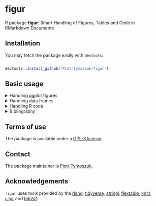 # figur
R package __figur__: Smart Handling of Figures, Tables and Code in RMarkdown Documents

## Installation

You may fetch the package easily with `devtools`: 

```r

devtools::install_github('PiotrTymoszuk/figur')

```
## Basic usage

<details>
   <summary>Handling ggplot figures</summary>

### Handling ggplot figures

The core functionality of the `figur` package is the convenient storage and insertion/referencing of figures, preferably in the `ggplot` format, in RMarkdown documents. You may create `ggplot` graphs in an usual way:

```r

library(tidyverse)
library(cowplot) ## to create multi-graph panels

## plotting data 

  test_cars <- mtcars %>%
    rownames_to_column('car') %>%
    as_tibble
    
> test_cars
# A tibble: 32 × 12
   car                 mpg   cyl  disp    hp  drat    wt  qsec    vs    am  gear  carb
   <chr>             <dbl> <dbl> <dbl> <dbl> <dbl> <dbl> <dbl> <dbl> <dbl> <dbl> <dbl>
 1 Mazda RX4          21       6  160    110  3.9   2.62  16.5     0     1     4     4
 2 Mazda RX4 Wag      21       6  160    110  3.9   2.88  17.0     0     1     4     4
 3 Datsun 710         22.8     4  108     93  3.85  2.32  18.6     1     1     4     1
 4 Hornet 4 Drive     21.4     6  258    110  3.08  3.22  19.4     1     0     3     1
 5 Hornet Sportabout  18.7     8  360    175  3.15  3.44  17.0     0     0     3     2
 6 Valiant            18.1     6  225    105  2.76  3.46  20.2     1     0     3     1
 7 Duster 360         14.3     8  360    245  3.21  3.57  15.8     0     0     3     4
 8 Merc 240D          24.4     4  147.    62  3.69  3.19  20       1     0     4     2
 9 Merc 230           22.8     4  141.    95  3.92  3.15  22.9     1     0     4     2
10 Merc 280           19.2     6  168.   123  3.92  3.44  18.3     1     0     4     4
# … with 22 more rows
# ℹ Use `print(n = ...)` to see more rows  

## plots

 car_dist <- test_cars %>%
    ggplot(aes(x = mpg,
               y = reorder(car, mpg))) +
    geom_bar(stat = 'identity',
             fill = 'steelblue') +
    theme_classic() +
    theme(axis.title.y = element_blank()) +
    labs(title = 'Miles per gallon')


  car_cyl <- test_cars %>%
    ggplot(aes(x = cyl,
               y = mpg,
               color = factor(gear))) +
    geom_point(shape = 16,
               position = position_jitter(width = 0.1, height = 0.15)) +
    theme_light() +
    labs(title = 'Mlies per gallon',
         fill = 'Gears')

  car_panel <- plot_grid(car_dist,
                         car_cyl,
                         ncol = 2,
                         labels = LETTERS)

```

Subsequently, they can be converted into `figure` class objects keeping together the graph, its width and height (`w` and `h`), label representing the file name on the disc, reference name (`ref_name`) and caption used later in the RMarkdown document. This can be easily done by calling `as_figure()`: 

```r

## call as_figure() to create a figure object

fig_list <- list(fig1 = as_figure(car_dist,
                                    w = 90,
                                    h = 90,
                                    label = 'test1',
                                    ref_name = 'test1_figure',
                                    caption = 'caption for Figure 1'),
                   fig2 = as_figure(car_cyl,
                                    w = 90,
                                    h = 90,
                                    label = 'test2',
                                    ref_name = 'test2_figure',
                                    caption = 'caption for Figure 2'))
                                    
 car_figure <- as_figure(car_panel,
                          label = 'car_panel',
                          w = 180,
                          h = 120,
                          unit = 'mm')

```
The subsequent insertion of a figure chunk in the RMarkdown document works seamlessly with the `insert()` method. The dimensions are automatically converted into inches or provided as a function call. By default, the figure chunk is copied to your clipboard. Alternatively, it can append an existing .Rmd file. 
Of note, the `insert()` method takes care for chunk names compatible with the standard Rmarkdown/bookdown format, e.g. by substitution of '_':

```r

## canonical Rmarkdown/bookdown format: the chunk is copied into the clipboard

insert(fig_list$fig1)

# ```{r fig-test1-figure, fig.width = 3.543307083, fig.height = 3.543307083, fig.cap = 'caption for Figure 1'}

# fig_list$fig1$plot

# ```

# __Figure \@ref(fig:fig-test1-figure). caption for Figure 1__ 
# _<<legend>>_

## dimensions as a functon call: insensitive to later resizing of the figure

insert(fig_list$fig2, relative_dim = TRUE)

# ```{r fig-test2-figure, fig.width = figur::convert(fig_list$fig2, to = 'in')$w, fig.height = figur::convert(fig_list$fig2, to = 'in')$h, fig.cap = 'caption # for Figure 2'}

# fig_list$fig2$plot

# ```

# __Figure \@ref(fig:fig-test2-figure). caption for Figure 2__ 
# _<<legend>>_

```
Finally, by calling `refer()` a Rmarkdown/bookdown-compatible reference to the figure is generated and, by default, copied to the clipboard. To save the figure on the disc, use `pickle()` - the file name and image dimensions are stored in the object: 

```r

## referencing

refer(fig_list$fig1)

Figure \@ref(fig:fig-test1-figure)

pickle(fig_list$fig1)

```
</details>

<details>
   <summary>Handling data frames</summary>

### Handling data frames

Basically, any data frame may be converted to an `mdtable` object, which as in case of graph-storing `figur` instance, bundles the data frame with its later reference and caption in the Rmarkdown document:
   
```r
   
   test_tbl <- as_mdtable(mtcars,
                         label = 'mt_cars',
                         ref_name = 'mt_cars',
                         caption = 'Car data')
               
> head(test_tbl)
                   mpg cyl disp  hp drat    wt  qsec vs am gear carb
Mazda RX4         21.0   6  160 110 3.90 2.620 16.46  0  1    4    4
Mazda RX4 Wag     21.0   6  160 110 3.90 2.875 17.02  0  1    4    4
Datsun 710        22.8   4  108  93 3.85 2.320 18.61  1  1    4    1
Hornet 4 Drive    21.4   6  258 110 3.08 3.215 19.44  1  0    3    1
Hornet Sportabout 18.7   8  360 175 3.15 3.440 17.02  0  0    3    2
Valiant           18.1   6  225 105 2.76 3.460 20.22  1  0    3    1
   
   
```
Insertion of the corresponding chunk into the Rmarkdown document and referencing is analogically done with the `insert()` and `refer()` methods. By default, the output is copied to the clipboard:
   
```r
   
> insert(test_tbl)
# ```{r tab-mt-cars, tab.cap = 'Car data'}

# flextable::flextable(test_tbl)

# ```

> refer(test_tbl)
Table \@ref(tab:tab-mt-cars)
   
```   
</details>

<details>
   <summary>Handling R code</summary>
   
### Handling R code
   
Management of R code in Rmarkdown may pose a challenge, especially in lengthy documents with multiple repeating inline code elements. Additionally, debugging may consume lots of time. A smarter alternative to the 'copy-paste' approach and tesing the code in the console is provided with the `mdexpr` object. Virtually any R expression may be wrapped with `mdexpr()` which stores the text code representation and evaluation result. By this means, any evaluation errors are directly reported:
   
```r
   
## error-free evaluation
   
test_mdexpr <- mdexpr(nrow(mtcars), ref_name = 'mtcar_size')
                  
> test_mdexpr
mdexpr: {nrow(mtcars)} = 32
   
## errors are raised at creation of the mdexpr:
   
> mdexpr(mtcars$mpg[1, 2], ref_name = 'mtcar_size')
Error in mtcars$mpg[1, 2] : incorrect number of dimensions                
     
```

The code chunk is inserted as an inline element with the `refer()` call and as a multi-line chunk with the `insert()` method. By default, the output is copied into the clipboard:
   
```r
   
> refer(test_mdexpr)
# `r nrow(mtcars)`
   
> insert(test_mdexpr)
#```{r mtcar-size}

#nrow(mtcars)

#```
   
```
   
</details>
   
<details>
   <summary>Bibliography</summary>
   
 ## Bibliography
   
In my experience, a combination of an external citation manager and R Studio is not the most efficient one. The `mdbib` object storing the bibliography derived from the most common BibTex format and enabling for search via regular expression and referencing directly from R can make management of literature references more straightforward. 

To create a `mdbib` object, just read your BibTex file from the disc with `read_bib()`:
  
```r
   
mol_bib <- read_bib('./test/mol_biblio.bib')
           
>  mol_bib
# A tibble: 10 × 33
   CATEGORY BIBTEXKEY ADDRESS ANNOTE AUTHOR BOOKT…¹ CHAPTER CROSS…² EDITION EDITOR HOWPU…³ INSTI…⁴ JOURNAL KEY   MONTH NOTE  NUMBER
 * <chr>    <chr>     <chr>   <chr>  <list> <chr>   <chr>   <chr>   <chr>   <list> <chr>   <chr>   <chr>   <chr> <chr> <chr> <chr> 
 1 ARTICLE  Cavalier… NA      NA     <chr>  NA      NA      NA      NA      <chr>  NA      NA      JCO pr… NA    nov   NA    5     
 2 ARTICLE  Wu2020    NA      NA     <chr>  NA      NA      NA      NA      <chr>  NA      NA      Molecu… NA    jun   NA    1     
 3 ARTICLE  Ding2022  NA      NA     <chr>  NA      NA      NA      NA      <chr>  NA      NA      Fronti… NA    feb   NA    NA    
 4 ARTICLE  Wichmann… NA      NA     <chr>  NA      NA      NA      NA      <chr>  NA      NA      Intern… NA    dec   NA    12    
 5 ARTICLE  Keck2015  NA      NA     <chr>  NA      NA      NA      NA      <chr>  NA      NA      Clinic… NA    feb   NA    4     
 6 ARTICLE  Walter20… NA      NA     <chr>  NA      NA      NA      NA      <chr>  NA      NA      PloS o… NA    feb   NA    2     
 7 ARTICLE  VanHooff… NA      NA     <chr>  NA      NA      NA      NA      <chr>  NA      NA      Journa… NA    nov   NA    33    
 8 ARTICLE  Lawrence… NA      NA     <chr>  NA      NA      NA      NA      <chr>  NA      NA      Nature… NA    jan   NA    7536  
 9 ARTICLE  Mermel20… NA      NA     <chr>  NA      NA      NA      NA      <chr>  NA      NA      Genome… NA    apr   NA    4     
10 ARTICLE  Benjamin… NA      NA     <chr>  NA      NA      NA      NA      <chr>  NA      NA      bioRxiv NA    dec   NA    NA    
# … with 16 more variables: ORGANIZATION <chr>, PAGES <chr>, PUBLISHER <chr>, SCHOOL <chr>, SERIES <chr>, TITLE <chr>, TYPE <chr>,
#   VOLUME <chr>, YEAR <dbl>, ABSTRACT <chr>, DOI <chr>, ISSN <chr>, KEYWORDS <chr>, MENDELEY.TAGS <chr>, PMID <chr>, URL <chr>,
#   and abbreviated variable names ¹​BOOKTITLE, ²​CROSSREF, ³​HOWPUBLISHED, ⁴​INSTITUTION
# ℹ Use `colnames()` to see all variable names
   
```
Technically, the `mdbib` instance is nothing else as a data frame or tibble which may be searched with your favourite tool set like tidyverse's `filter()`. 
The `figur` package offers also a possibilty to search with regular expressions via `reglook()`. Finally, the citations can be easily pasted into your Rmarkdown document by calling `refer()`. The whole procedure works particularly caompact in a pipeline:
   
```r
   
 ## be default the output is copied into the clipboard:
   
   mol_bib %>%
    reglook(regex = '(The Cancer)|(GSE\\d+)') %>%
    refer
   
  # [@Cavalieri2021; @Lawrence2015]
   
```
   
</details>

## Terms of use

The package is available under a [GPL-3 license](https://github.com/PiotrTymoszuk/figur/blob/main/LICENSE).

## Contact

The package maintainer is [Piotr Tymoszuk](mailto:piotr.s.tymoszuk@gmail.com).

## Acknowledgements

`figur` uses tools provided by the [rlang](https://rlang.r-lib.org/), [tidyverse](https://www.tidyverse.org/), [stringi](https://stringi.gagolewski.com/), [flextable](https://ardata-fr.github.io/flextable-book/), [knitr](https://yihui.org/knitr/), [clipr](https://github.com/mdlincoln/clipr) and [bib2df](https://github.com/ropensci/bib2df).
